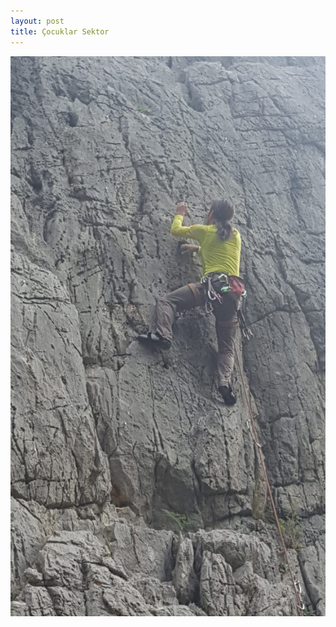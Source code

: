 ```yaml
---
layout: post
title: Çocuklar Sektor
---
```

![](/img/uploads/e3ae84e0-2700-453c-955c-78f2200cc56d.JPG)
